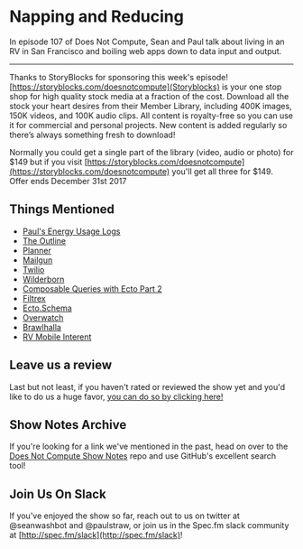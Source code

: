 # Napping and Reducing

In episode 107 of Does Not Compute, Sean and Paul talk about living in an RV in San Francisco and boiling web apps down to data input and output.

---

Thanks to StoryBlocks for sponsoring this week's episode! [https://storyblocks.com/doesnotcompute](Storyblocks) is your one stop shop for high quality stock media at a fraction of the cost. Download all the stock your heart desires from their Member Library, including 400K images, 150K videos, and 100K audio clips. All content is royalty-free so you can use it for commercial and personal projects. New content is added regularly so there’s always something fresh to download!

Normally you could get a single part of the library (video, audio or photo) for $149 but if you visit [https://storyblocks.com/doesnotcompute](https://storyblocks.com/doesnotcompute) you'll get all three for $149. Offer ends December 31st 2017

## Things Mentioned

* [Paul's Energy Usage Logs](https://cl.ly/oQk0)
* [The Outline](https://theoutline.com/)
* [Planner](https://planner.now.sh/)
* [Mailgun](https://mailgun.com)
* [Twilio](https://www.twilio.com/)
* [Wilderborn](https://wilderborn.com/)
* [Composable Queries with Ecto Part 2](https://blog.echobind.com/composable-queries-with-ecto-part-2-e590af56d741)
* [Filtrex](https://github.com/rcdilorenzo/fUiltrex)
* [Ecto.Schema](https://hexdocs.pm/ecto/Ecto.Schema.html)
* [Overwatch](https://playoverwatch.com/en-us/)
* [Brawlhalla](http://www.brawlhalla.com/)
* [RV Mobile Interent](https://www.rvmobileinternet.com/)

## Leave us a review

Last but not least, if you haven't rated or reviewed the show yet and you'd like to do us a huge favor, [you can do so by clicking here!](https://itunes.apple.com/us/podcast/does-not-compute/id1048731980?mt=2)

## Show Notes Archive

If you're looking for a link we've mentioned in the past, head on over to the [Does Not Compute Show Notes](https://github.com/seanwash/dnccast-show-notes) repo and use GitHub's excellent search tool!

## Join Us On Slack

If you've enjoyed the show so far, reach out to us on twitter at @seanwashbot and @paulstraw, or join us in the Spec.fm slack community at [http://spec.fm/slack](http://spec.fm/slack)!
